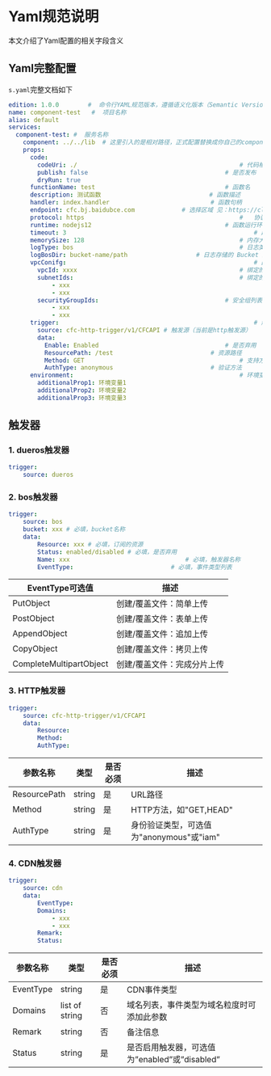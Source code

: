 # Yaml规范说明

本文介绍了Yaml配置的相关字段含义

## Yaml完整配置

`s.yaml`完整文档如下

```yaml
edition: 1.0.0        #  命令行YAML规范版本，遵循语义化版本（Semantic Versioning）规范
name: component-test   #  项目名称
alias: default
services:
  component-test: #  服务名称
    component: ../../lib  # 这里引入的是相对路径，正式配置替换成你自己的component名称即可 
    props:
      code:
        codeUri: ./												# 代码相对路径
        publish: false										# 是否发布
        dryRun: true
      functionName: test									# 函数名
      description: 测试函数								 # 函数描述
      handler: index.handler							# 函数句柄 
      endpoint: cfc.bj.baidubce.com				# 选择区域 见：https://cloud.baidu.com/doc/CFC/s/rjwvz4chn
      protocol: https											#	协议类型
      runtime: nodejs12										# 函数运行环境
      timeout: 3													# 超时时间
      memorySize: 128											# 内存大小
      logType: bos												# 日志类型
      logBosDir: bucket-name/path					# 日志存储的 Bucket 路径。
      vpcConifg: 													# 函数绑定的vpc配置
      	vpcId: xxxx												# 绑定的vpcId
      	subnetIds: 												# 绑定的子网列表						
      		- xxx
      		- xxx
      	securityGroupIds:									# 安全组列表
      		- xxx
      		- xxx
      trigger:														# 触发器配置
        source: cfc-http-trigger/v1/CFCAPI # 触发源（当前是http触发源）
        data:															# 触发器参数
          Enable: Enabled									# 是否弃用
          ResourcePath: /test							# 资源路径
          Method: GET											# 支持方法
          AuthType: anonymous							# 验证方法
      environment:												# 环境变量
        additionalProp1: 环境变量1
        additionalProp2: 环境变量2
        additionalProp3: 环境变量3
```

## 触发器

### 1. dueros触发器

```yaml
trigger:
	source: dueros
```

### 2. bos触发器

```yaml
trigger:
	source: bos
	bucket: xxx	# 必填，bucket名称
	data:
		Resource: xxx # 必填，订阅的资源
		Status: enabled/disabled # 必填，是否弃用
		Name: xxx								 # 必填，触发器名称
		EventType:  						 # 必填，事件类型列表
```

| EventType可选值         | 描述                        |
| ----------------------- | --------------------------- |
| PutObject               | 创建/覆盖文件：简单上传     |
| PostObject              | 创建/覆盖文件：表单上传     |
| AppendObject            | 创建/覆盖文件：追加上传     |
| CopyObject              | 创建/覆盖文件：拷贝上传     |
| CompleteMultipartObject | 创建/覆盖文件：完成分片上传 |

### 3. HTTP触发器

```yaml
trigger:
	source: cfc-http-trigger/v1/CFCAPI
	data:
		Resource:
		Method:
		AuthType:
```

| 参数名称     | 类型   | 是否必须 | 描述                                     |
| ------------ | ------ | -------- | ---------------------------------------- |
| ResourcePath | string | 是       | URL路径                                  |
| Method       | string | 是       | HTTP方法，如"GET,HEAD"                   |
| AuthType     | string | 是       | 身份验证类型，可选值为"anonymous"或"iam" |

### 4. CDN触发器

```yaml
trigger:
	source: cdn
	data:
		EventType:
		Domains:
			- xxx 
			- xxx
		Remark:
		Status:
```

| 参数名称  | 类型           | 是否必须 | 描述                                          |
| --------- | -------------- | -------- | --------------------------------------------- |
| EventType | string         | 是       | CDN事件类型                                   |
| Domains   | list of string | 否       | 域名列表，事件类型为域名粒度时可添加此参数    |
| Remark    | string         | 否       | 备注信息                                      |
| Status    | string         | 是       | 是否启用触发器，可选值为”enabled”或”disabled” |

